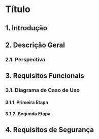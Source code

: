 # Título

## 1. Introdução

## 2. Descrição Geral

### 2.1. Perspectiva

## 3. Requisitos Funcionais

### 3.1. Diagrama de Caso de Uso

#### 3.1.1. Primeira Etapa

#### 3.1.2. Segunda Etapa

## 4. Requisitos de Segurança
